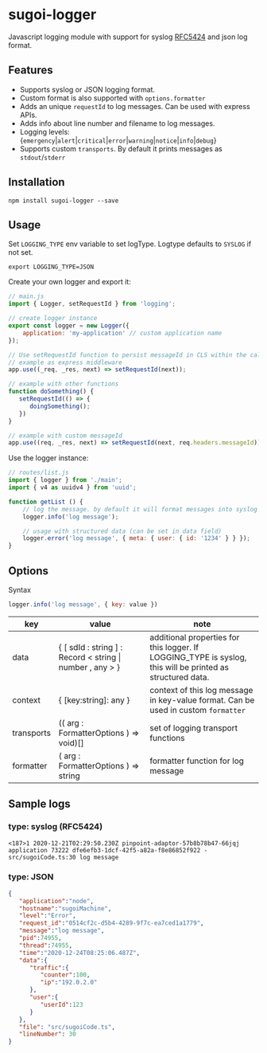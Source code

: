 # sugoi-logger

Javascript logging module with support for syslog [RFC5424](https://tools.ietf.org/html/rfc5424) and json log format.

## Features
- Supports syslog or JSON logging format. 
- Custom format is also supported with `options.formatter`
- Adds an unique `requestId` to log messages. Can be used with express APIs.
- Adds info about line number and filename to log messages.
- Logging levels: {`emergency`|`alert`|`critical`|`error`|`warning`|`notice`|`info`|`debug`}
- Supports custom `transports`. By default it prints messages as `stdout`/`stderr`

## Installation

```
npm install sugoi-logger --save
```

## Usage

Set `LOGGING_TYPE` env variable to set logType.
Logtype defaults to `SYSLOG` if not set.

```
export LOGGING_TYPE=JSON
```

Create your own logger and export it:

```js
// main.js
import { Logger, setRequestId } from 'logging';

// create logger instance 
export const logger = new Logger({
    application: 'my-application' // custom application name
});

// Use setRequestId function to persist messageId in CLS within the callback function. Logger will pick up the context from this.
// example as express middleware
app.use((_req, _res, next) => setRequestId(next));

// example with other functions
function doSomething() {
   setRequestId(() => {
      doingSomething();
   })
}

// example with custom messageId
app.use((req, _res, next) => setRequestId(next, req.headers.messageId));

```

Use the logger instance:

```js
// routes/list.js
import { logger } from './main';
import { v4 as uuidv4 } from 'uuid';

function getList () {
    // log the message. by default it will format messages into syslog RFC5424 and prints it in stdout
    logger.info('log message');

    // usage with structured data (can be set in data field)
    logger.error('log message', { meta: { user: { id: '1234' } } });
}
```

## Options

Syntax

```js
logger.info('log message', { key: value })
```

| key        | value                                                                  | note                                                                                                       |
|------------|------------------------------------------------------------------------|------------------------------------------------------------------------------------------------------------|
| data       | {     [ sdId :   string ] :   Record < string   \|   number ,  any > } | additional properties for this logger. If LOGGING_TYPE is syslog, this will be printed as structured data. |
| context    | { [key:string]: any }                                                  | context of this log message in key-value format. Can be used in custom `formatter`                         |
| transports | (( arg :   FormatterOptions )   =>   void)[]                           | set of logging transport functions                                                                         |
| formatter  | ( arg :   FormatterOptions )   =>   string                             | formatter function for log message                                                                         |

## Sample logs

### type: syslog (RFC5424)

```
<187>1 2020-12-21T02:29:50.230Z pinpoint-adaptor-57b8b78b47-66jqj application 73222 dfe6efb3-1dcf-42f5-a82a-f8e86852f922 - src/sugoiCode.ts:30 log message
```

### type: JSON

```json
{
   "application":"node",
   "hostname":"sugoiMachine",
   "level":"Error",
   "request_id":"0514cf2c-d5b4-4289-9f7c-ea7ced1a1779",
   "message":"log message",
   "pid":74955,
   "thread":74955,
   "time":"2020-12-24T08:25:06.487Z",
   "data":{
      "traffic":{
         "counter":100,
         "ip":"192.0.2.0"
      },
      "user":{
         "userId":123
      }
   },
   "file": "src/sugoiCode.ts",
   "lineNumber": 30
}
```